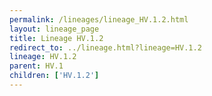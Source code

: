 ```yaml
---
permalink: /lineages/lineage_HV.1.2.html
layout: lineage_page
title: Lineage HV.1.2
redirect_to: ../lineage.html?lineage=HV.1.2
lineage: HV.1.2
parent: HV.1
children: ['HV.1.2']
---
```

